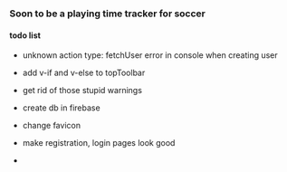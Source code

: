 ### Soon to be a playing time tracker for soccer

#### todo list

- unknown action type: fetchUser error in console when creating user

- add v-if and v-else to topToolbar
- get rid of those stupid warnings

- create db in firebase
- change favicon 
- make registration, login pages look good
- 
